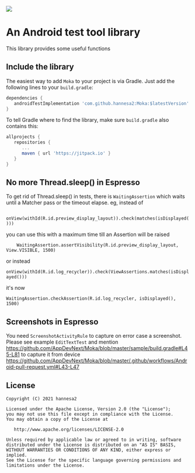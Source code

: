 [![](https://jitpack.io/v/appdevnext/moka.svg)](https://jitpack.io/#appdevnext/moka)

# An Android test tool library

This library provides some useful functions

## Include the library

The easiest way to add `Moka` to your project is via Gradle. Just add the following lines to your `build.gradle`:

```groovy
dependencies {
   androidTestImplementation 'com.github.hannesa2:Moka:$latestVersion'
}
```

To tell Gradle where to find the library, make sure `build.gradle` also contains this:

```groovy
allprojects {
   repositories {
      ...
      maven { url 'https://jitpack.io' }
   }
}
```
## No more Thread.sleep() in Espresso

To get rid of Thread.sleep() in tests, there is `WaitingAssertion` which waits until a Matcher pass or the timeout elapse. 
eg, instead of 

`    onView(withId(R.id.preview_display_layout)).check(matches(isDisplayed()))`

you can use this with a maximum time till an Assertion will be raised

`    WaitingAssertion.assertVisibility(R.id.preview_display_layout, View.VISIBLE, 1500)`

or instead 

```onView(withId(R.id.log_recycler)).check(ViewAssertions.matches(isDisplayed()))```

it's now

```WaitingAssertion.checkAssertion(R.id.log_recycler, isDisplayed(), 1500)```

## Screenshots in Espresso

You need `ScreenshotActivityRule` to capture on error case a screenshot.
Please see example `EditTextTest` and mention https://github.com/AppDevNext/Moka/blob/master/sample/build.gradle#L45-L81 to capture it from device
https://github.com/AppDevNext/Moka/blob/master/.github/workflows/Android-pull-request.yml#L43-L47

## License

    Copyright (C) 2021 hannesa2

    Licensed under the Apache License, Version 2.0 (the "License");
    you may not use this file except in compliance with the License.
    You may obtain a copy of the License at

       http://www.apache.org/licenses/LICENSE-2.0

    Unless required by applicable law or agreed to in writing, software
    distributed under the License is distributed on an "AS IS" BASIS,
    WITHOUT WARRANTIES OR CONDITIONS OF ANY KIND, either express or implied.
    See the License for the specific language governing permissions and
    limitations under the License.
